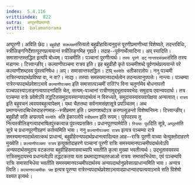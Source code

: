 ```yaml
---
index:  5.4.116
vrittiindex:  822
sutra:  अप्पूरणीप्रमाण्योः
vritti:  balamanorama 
---
```


अप्पूरणी। अविति छेदः। `बहुव्रीहौ सक्थ्यक्ष्णो`रित्यतो बहुव्रीहावित्यनुवृत्तं पूरणीप्रमाणीभ्यां विशेष्यते, तदन्तविधिः, स्त्रीलिङ्गनिर्देशात्पूरणप्रत्ययान्तं स्त्रीलिङ्गमिह गृह्यते। तदाह--पूर्वणार्थेत्यादिना। अप् स्यादिति। समासान्तस्तद्धित इत्यपि बोध्यम्। पञ्चमीति। पञ्चानां पूरणीत्यर्थः। `तस्य पूरणे डट्` `नान्तादसंख्यादे`रिति तस्य मडागमः। टित्त्वान्ङीप्। कल्याणीपञ्चमा रात्रय इति। इह बहुव्रीहौ कृते पञ्चमीशब्दे पूर्वणार्थप्रत्ययान्ते परे कल्याणीशब्दस्य पुंवत्त्वनिषेधः। अप्। समासान्तस्तद्धितः। टाप् `यस्येति चे`तीकारलोपः। ननु पञ्चमी रात्रिरन्यपदार्थप्रविष्या वा, न वा?। नाद्यः। तस्याः समस्यमानपदार्थत्वेन तदन्यत्वानुपपत्तेः। नान्त्यः। पञ्चम्या रात्रेरन्यपदार्थप्रवेशाऽभावे `कल्याणीपञ्चमा` इति समासात्पञ्चमीं रातिं?र विना चतुर्णामेव बोधनापत्तौ पञ्चपदस्याऽसङ्गत्यापादनादिति चेत्, सत्यम्-पञ्चानां रात्रीणामुद्भूतावयवभेदः समुदाय एवान्यपदार्थः। तत्र पञ्चम्या रात्रेः प्रवेशेऽपि तद्धटितसमुदायस्यान्यपदार्थत्वं न विरुध्यते, समुदायस्यावयवापेक्षया अन्यत्वात्। `रात्रय` इति बहुवचनं त्ववयवबहुत्वापेक्षम्। यथा चैतत्तथा सर्वनामसंज्ञासूत्रे प्रपञ्चितम्। अथ प्रमाण्यन्तादब्विधेरुदाहरणमाह--स्त्रीप्रमाण इति। प्रमाणशब्दोऽत्र करणल्युडन्तो विशेष्यनिघ्नः। टित्त्वान्ङीप्। बहुव्रीहौ सति अप्प्रत्यये `यस्येति चे`ति ईकारलोपे `स्त्रीप्रमाण` इति रूपम्। पूर्वपदस्य तु नित्यस्त्रीलिङ्गत्वादभाषितपुंस्कत्वान्न पुंवत्त्वप्रसक्तिः। प्रधानपूरण्यामेवेति। `स्त्रियाः पुंव`दिति सूत्रे, `अप्पूरणी`ति सूत्रे च प्रधानपूरणीग्रहणं कर्तव्यमिति भावः। ननु `कल्याणीपञ्चमा रात्रय` इत्यत्र पञ्चम्या रात्रे समस्यमानपदार्थत्वात्कथं प्राधान्यं, बहुव्रीहेरन्यपदार्थप्रधानत्वादित्यत आह--रात्रिः पूरणी वाच्या चेत्युक्तोदाहरणे मुख्येति। `कल्याणीपञ्चमा रात्रय` इत्युक्तोदाहरणे पञ्चानां पूरणी रात्रिः समस्यमानपञ्चमीपदार्थत्वेऽपि अन्यपदार्थसमुदाय वटकतया बहुव्रीहिसमासवाच्यापि भवतीति कृत्वा मुख्या भवतीत्यर्थः। उद्भूतावयवस्य रात्रिसमुदायस्य प्रधानत्वेऽपि तद्धटकतया यता प्रथमाद्याश्चतरुआओ रात्रयः समासाभिधेयाः, एवं पञ्चम्यपि रात्रिः समासाभिधेया भवतीति समस्यमानपञ्चमीपदार्थस्य अन्यपदार्थानुप्रवेसात्प्राधान्यमिति भावः। अन्यत्र त्विति। `कल्याणपञ्चमीकः पक्ष` इत्यत्र पूरण्या रात्रेरन्यपदार्थप्रवेशाऽभावादप्राधान्यादप्प्रत्ययाऽभावे सति विशेषो वक्ष्यत इत्यर्थः। 

